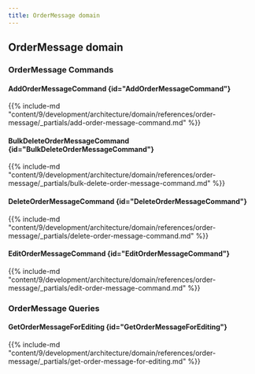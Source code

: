```yaml
---
title: OrderMessage domain
---
```


## OrderMessage domain

### OrderMessage Commands

#### AddOrderMessageCommand {id="AddOrderMessageCommand"}

{{%  include-md "content/9/development/architecture/domain/references/order-message/_partials/add-order-message-command.md" %}}
#### BulkDeleteOrderMessageCommand {id="BulkDeleteOrderMessageCommand"}

{{%  include-md "content/9/development/architecture/domain/references/order-message/_partials/bulk-delete-order-message-command.md" %}}
#### DeleteOrderMessageCommand {id="DeleteOrderMessageCommand"}

{{%  include-md "content/9/development/architecture/domain/references/order-message/_partials/delete-order-message-command.md" %}}
#### EditOrderMessageCommand {id="EditOrderMessageCommand"}

{{%  include-md "content/9/development/architecture/domain/references/order-message/_partials/edit-order-message-command.md" %}}

### OrderMessage Queries

#### GetOrderMessageForEditing {id="GetOrderMessageForEditing"}

{{%  include-md "content/9/development/architecture/domain/references/order-message/_partials/get-order-message-for-editing.md" %}}
